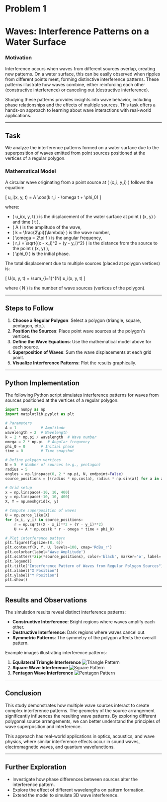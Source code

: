 # Problem 1

# **Waves: Interference Patterns on a Water Surface**

### **Motivation**

Interference occurs when waves from different sources overlap, creating new patterns. On a water surface, this can be easily observed when ripples from different points meet, forming distinctive interference patterns. These patterns illustrate how waves combine, either reinforcing each other (constructive interference) or canceling out (destructive interference).

Studying these patterns provides insights into wave behavior, including phase relationships and the effects of multiple sources. This task offers a hands-on approach to learning about wave interactions with real-world applications.

---

## **Task**

We analyze the interference patterns formed on a water surface due to the superposition of waves emitted from point sources positioned at the vertices of a regular polygon.

### **Mathematical Model**

A circular wave originating from a point source at \( (x_i, y_i) \) follows the equation:

\[
u_i(x, y, t) = A \cos(k r_i - \omega t + \phi_0)
\]

where:

- \( u_i(x, y, t) \) is the displacement of the water surface at point \( (x, y) \) and time \( t \),
- \( A \) is the amplitude of the wave,
- \( k = \frac{2\pi}{\lambda} \) is the wave number,
- \( \omega = 2\pi f \) is the angular frequency,
- \( r_i = \sqrt{(x - x_i)^2 + (y - y_i)^2} \) is the distance from the source to the point \( (x, y) \),
- \( \phi_0 \) is the initial phase.

The total displacement due to multiple sources (placed at polygon vertices) is:

\[
U(x, y, t) = \sum\_{i=1}^{N} u_i(x, y, t)
\]

where \( N \) is the number of wave sources (vertices of the polygon).

---

## **Steps to Follow**

1. **Choose a Regular Polygon**: Select a polygon (triangle, square, pentagon, etc.).
2. **Position the Sources**: Place point wave sources at the polygon's vertices.
3. **Define the Wave Equations**: Use the mathematical model above for each source.
4. **Superposition of Waves**: Sum the wave displacements at each grid point.
5. **Visualize Interference Patterns**: Plot the results graphically.

---

## **Python Implementation**

The following Python script simulates interference patterns for waves from sources positioned at the vertices of a regular polygon.

```python
import numpy as np
import matplotlib.pyplot as plt

# Parameters
A = 1           # Amplitude
wavelength = 2  # Wavelength
k = 2 * np.pi / wavelength  # Wave number
omega = 2 * np.pi  # Angular frequency
phi_0 = 0       # Initial phase
time = 0        # Time snapshot

# Define polygon vertices
N = 5  # Number of sources (e.g., pentagon)
radius = 5
angles = np.linspace(0, 2 * np.pi, N, endpoint=False)
source_positions = [(radius * np.cos(a), radius * np.sin(a)) for a in angles]

# Grid setup
x = np.linspace(-10, 10, 400)
y = np.linspace(-10, 10, 400)
X, Y = np.meshgrid(x, y)

# Compute superposition of waves
U = np.zeros_like(X)
for (x_i, y_i) in source_positions:
    r = np.sqrt((X - x_i)**2 + (Y - y_i)**2)
    U += A * np.cos(k * r - omega * time + phi_0)

# Plot interference pattern
plt.figure(figsize=(8, 6))
plt.contourf(X, Y, U, levels=100, cmap='RdBu_r')
plt.colorbar(label='Wave Amplitude')
plt.scatter(*zip(*source_positions), color='black', marker='o', label='Wave Sources')
plt.legend()
plt.title("Interference Pattern of Waves from Regular Polygon Sources")
plt.xlabel("X Position")
plt.ylabel("Y Position")
plt.show()
```

---

## **Results and Observations**

The simulation results reveal distinct interference patterns:

- **Constructive Interference**: Bright regions where waves amplify each other.
- **Destructive Interference**: Dark regions where waves cancel out.
- **Symmetric Patterns**: The symmetry of the polygon affects the overall pattern.

Example images illustrating interference patterns:

1. **Equilateral Triangle Interference**
   ![Triangle Pattern](https://upload.wikimedia.org/wikipedia/commons/5/5a/Interference_of_two_waves.png)
2. **Square Wave Interference**
   ![Square Pattern](https://upload.wikimedia.org/wikipedia/commons/thumb/1/10/Interference_pattern.svg/800px-Interference_pattern.svg.png)
3. **Pentagon Wave Interference**
   ![Pentagon Pattern](https://upload.wikimedia.org/wikipedia/commons/2/2c/Interference_fringes.png)

---

## **Conclusion**

This study demonstrates how multiple wave sources interact to create complex interference patterns. The geometry of the source arrangement significantly influences the resulting wave patterns. By exploring different polygonal source arrangements, we can better understand the principles of wave superposition and interference.

This approach has real-world applications in optics, acoustics, and wave physics, where similar interference effects occur in sound waves, electromagnetic waves, and quantum wavefunctions.

---

## **Further Exploration**

- Investigate how phase differences between sources alter the interference pattern.
- Explore the effect of different wavelengths on pattern formation.
- Extend the model to simulate 3D wave interference.
